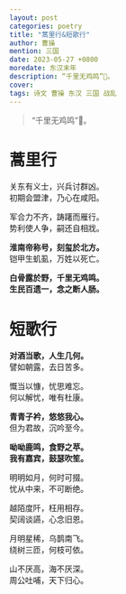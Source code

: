 ```yaml
---
layout: post
categories: poetry
title: "蒿里行&短歌行"
author: 曹操
mention: 三国
date: 2023-05-27 +0800
moredate: 东汉末年
description: “千里无鸡鸣”🥲。
cover: 
tags: 诗文 曹操 东汉 三国 战乱
---
```


> “千里无鸡鸣”🥲。

# 蒿里行

关东有义士，兴兵讨群凶。  
初期会盟津，乃心在咸阳。

军合力不齐，踌躇而雁行。  
势利使人争，嗣还自相戕。

**淮南帝称号，刻玺於北方。**  
铠甲生虮虱，万姓以死亡。

**白骨露於野，千里无鸡鸣。**  
**生民百遗一，念之断人肠。**

# 短歌行

**对酒当歌，人生几何。**  
譬如朝露，去日苦多。

慨当以慷，忧思难忘。  
何以解忧，唯有杜康。

**青青子衿，悠悠我心。**  
但为君故，沉吟至今。

**呦呦鹿鸣，食野之苹。**  
**我有嘉宾，鼓瑟吹笙。**

明明如月，何时可掇。  
忧从中来，不可断绝。

越陌度阡，枉用相存。  
契阔谈讌，心念旧恩。

月明星稀，乌鹊南飞。  
绕树三匝，何枝可依。

山不厌高，海不厌深。  
周公吐哺，天下归心。
